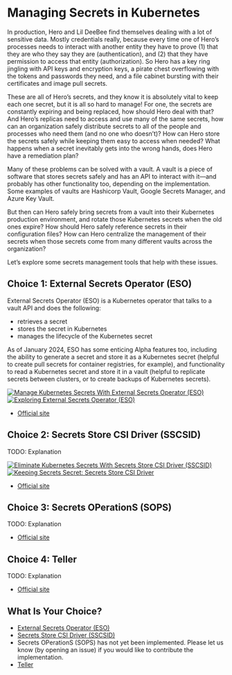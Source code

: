 # Managing Secrets in Kubernetes

In production, Hero and Lil DeeBee find themselves dealing with a lot of sensitive data. Mostly credentials really, because every time one of Hero’s processes needs to interact with another entity they have to prove (1) that they are who they say they are (authentication), and (2) that they have permission to access that entity (authorization). So Hero has a key ring jingling with API keys and encryption keys, a pirate chest overflowing with the tokens and passwords they need, and a file cabinet bursting with their certificates and image pull secrets. 

These are all of Hero’s secrets, and they know it is absolutely vital to keep each one secret, but it is all so hard to manage! For one, the secrets are constantly expiring and being replaced, how should Hero deal with that? And Hero’s replicas need to access and use many of the same secrets, how can an organization safely distribute secrets to all of the people and processes who need them (and no one who doesn’t)? How can Hero store the secrets safely while keeping them easy to access when needed? What happens when a secret inevitably gets into the wrong hands, does Hero have a remediation plan?

Many of these problems can be solved with a vault. A vault is a piece of software that stores secrets safely and has an API to interact with it—and probably has other functionality too, depending on the implementation. Some examples of vaults are Hashicorp Vault, Google Secrets Manager, and Azure Key Vault.

But then can Hero safely bring secrets from a vault into their Kubernetes production environment, and rotate those Kubernetes secrets when the old ones expire? How should Hero safely reference secrets in their configuration files? How can Hero centralize the management of their secrets when those secrets come from many different vaults across the organization?

Let’s explore some secrets management tools that help with these issues.




## Choice 1: External Secrets Operator (ESO)

External Secrets Operator (ESO) is a Kubernetes operator that talks to a vault API and does the following:
* retrieves a secret
* stores the secret in Kubernetes
* manages the lifecycle of the Kubernetes secret

As of January 2024, ESO has some enticing Alpha features too, including the ability to generate a secret and store it as a Kubernetes secret (helpful to create pull secrets for container registries, for example), and functionality to read a Kubernetes secret and store it in a vault (helpful to replicate secrets between clusters, or to create backups of Kubernetes secrets). 


[![Manage Kubernetes Secrets With External Secrets Operator (ESO)](https://img.youtube.com/vi/SyRZe5YVCVk/0.jpg)](https://youtu.be/SyRZe5YVCVk)
[![Exploring External Secrets Operator (ESO)](https://img.youtube.com/vi/kK4hwXisW8g/0.jpg)](https://youtu.be/kK4hwXisW8g)
* [Official site](https://external-secrets.io)

## Choice 2: Secrets Store CSI Driver (SSCSID)

TODO: Explanation

[![Eliminate Kubernetes Secrets With Secrets Store CSI Driver (SSCSID)](https://img.youtube.com/vi/DsQu66ZMG4M/0.jpg)](https://youtu.be/DsQu66ZMG4M)
[![Keeping Secrets Secret: Secrets Store CSI Driver](https://img.youtube.com/vi/Fn9VLfw5AhE/0.jpg)](https://youtu.be/Fn9VLfw5AhE)
* [Official site](https://secrets-store-csi-driver.sigs.k8s.io)

## Choice 3: Secrets OPerationS (SOPS)

TODO: Explanation

* [Official site](https://getsops.io)

## Choice 4: Teller

TODO: Explanation

* [Official site](https://tlr.dev)

## What Is Your Choice?

* [External Secrets Operator (ESO)](eso.md)
* [Secrets Store CSI Driver (SSCSID)](sscsid.md)
* Secrets OPerationS (SOPS) has not yet been implemented. Please let us know (by opening an issue) if you would like to contribute the implementation.
* [Teller](teller.md)
